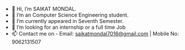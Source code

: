 - 👋 Hi, I’m SAIKAT MONDAL.
- 👀 I’m an Computer Science Engineering student.
- 🌱 I’m currently appeared in Seventh Semester.
- 💞️ I’m looking for an internship or a full time Job
- 📫 Contact me on - Email: saikatmondal7016@gmail.com | Mobile No: 9062131507

<!---
iamsaikatm/iamsaikatm is a ✨ special ✨ repository because its `README.md` (this file) appears on your GitHub profile.
You can click the Preview link to take a look at your changes.
--->
